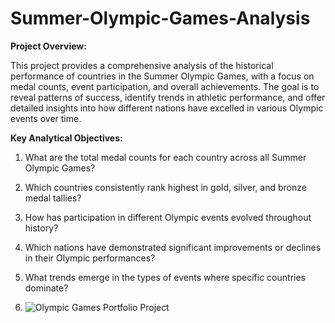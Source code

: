 # Summer-Olympic-Games-Analysis

**Project Overview:**

This project provides a comprehensive analysis of the historical performance of countries in the Summer Olympic Games, with a focus on medal counts, event participation, and overall achievements. The goal is to reveal patterns of success, identify trends in athletic performance, and offer detailed insights into how different nations have excelled in various Olympic events over time.

**Key Analytical Objectives:**

1. What are the total medal counts for each country across all Summer Olympic Games?
2. Which countries consistently rank highest in gold, silver, and bronze medal tallies?
3. How has participation in different Olympic events evolved throughout history?
4. Which nations have demonstrated significant improvements or declines in their Olympic performances?
5. What trends emerge in the types of events where specific countries dominate?

6. ![Olympic Games Portfolio Project](https://github.com/user-attachments/assets/ce14c02c-47ad-4b86-bce3-563114a3ef6b)

